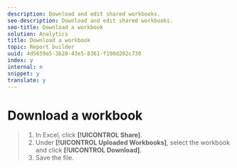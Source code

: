 ```yaml
---
description: Download and edit shared workbooks.
seo-description: Download and edit shared workbooks.
seo-title: Download a workbook
solution: Analytics
title: Download a workbook
topic: Report builder
uuid: 4d5659a5-3b28-43e5-8361-f190d202c730
index: y
internal: n
snippet: y
translate: y
---
```


# Download a workbook


>1. In Excel, click **[!UICONTROL  Share]**.
>1. Under **[!UICONTROL  Uploaded Workbooks]**, select the workbook and click **[!UICONTROL  Download]**.
>1. Save the file.
